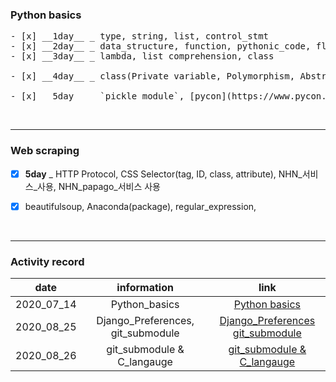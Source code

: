 ### Python basics
<pre>
- [x] __1day__ _ type, string, list, control_stmt
- [x] __2day__ _ data_structure, function, pythonic_code, flake8
- [x] __3day__ _ lambda, list comprehension, class

- [x] __4day__ _ class(Private variable, Polymorphism, Abstract class)  exception, logging, to use pip install `module name`, Handling files, package

- [x] __5day__ _ `pickle module`, [pycon](https://www.pycon.kr/en/2020/), jupyter_notebook
</pre>
<br />

---

### Web scraping

- [x] __5day__ _ HTTP Protocol, CSS Selector(tag, ID, class, attribute), NHN\_서비스_사용, NHN\_papago\_서비스 사용

- [x] beautifulsoup, Anaconda(package), regular_expression,


<br />

---

### Activity record

|    date    |            information            |                             link                             |
| :--------: | :-------------------------------: | :----------------------------------------------------------: |
| 2020_07_14 |           Python_basics           | [Python basics](https://github.com/nickhealthy/TIL/blob/master/2020_07_14/Python_basics.md) |
| 2020_08_25 | Django_Preferences, git_submodule | [Django_Preferences](https://github.com/nickhealthy/TIL/blob/master/2020_08_25/Django_Preferences.md) <br />[git_submodule](https://github.com/nickhealthy/TIL/blob/master/2020_08_25/git_submodule.md) |
| 2020_08_26 |    git_submodule & C_langauge     | [git_submodule & C_langauge](https://github.com/nickhealthy/TIL/blob/master/2020_08_26/git_submodule%20%26%20C_langauge.md) |



<br />



